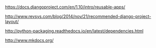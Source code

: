 

https://docs.djangoproject.com/en/1.10/intro/reusable-apps/

http://www.revsys.com/blog/2014/nov/21/recommended-django-project-layout/

http://python-packaging.readthedocs.io/en/latest/dependencies.html

http://www.mkdocs.org/
